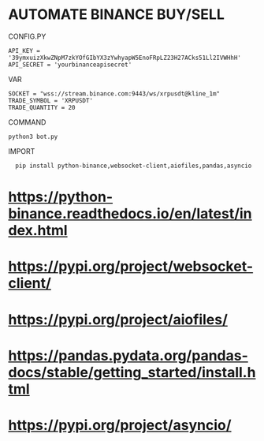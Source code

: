 # AUTOMATE BINANCE BUY/SELL

CONFIG.PY

    API_KEY = '39ymxuizXkwZNpM7zkYOfGIbYX3zYwhyapW5EnoFRpLZ23H27ACks51Ll2IVWHhH'
    API_SECRET = 'yourbinanceapisecret'

VAR

    SOCKET = "wss://stream.binance.com:9443/ws/xrpusdt@kline_1m"
    TRADE_SYMBOL = 'XRPUSDT'
    TRADE_QUANTITY = 20

COMMAND

    python3 bot.py


IMPORT

      pip install python-binance,websocket-client,aiofiles,pandas,asyncio

# https://python-binance.readthedocs.io/en/latest/index.html
# https://pypi.org/project/websocket-client/
# https://pypi.org/project/aiofiles/
# https://pandas.pydata.org/pandas-docs/stable/getting_started/install.html
# https://pypi.org/project/asyncio/
